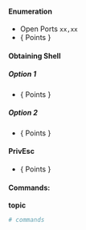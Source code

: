 #### Enumeration
- Open Ports `xx,xx`
- { Points }


#### Obtaining Shell
##### Option 1

- { Points }

##### Option 2 

- { Points }

#### PrivEsc

- { Points }

#### Commands:

**topic**
```bash
# commands
```

